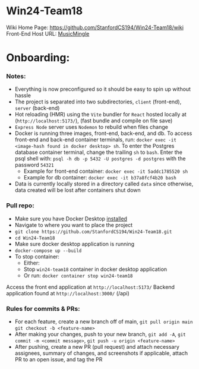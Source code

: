 # Win24-Team18

Wiki Home Page:
https://github.com/StanfordCS194/Win24-Team18/wiki
Front-End Host URL:
[MusicMingle](https://musicmingle-cabf2.web.app)

# Onboarding:
### Notes:
- Everything is now preconfigured so it should be easy to spin up without hassle
- The project is separated into two subdirectories, `client` (front-end), `server` (back-end)
- Hot reloading (HMR) using the `Vite` bundler for `React` hosted locally at (`http://localhost:5173/`), (fast bundle and compile on file save)
- `Express Node` server uses `Nodemon` to rebuild when files change
- Docker is running three images, front-end, back-end, and db. To access front-end and back-end container terminals, run:  `docker exec -it <image-hash found in docker desktop> sh`. To enter the Postgres database container terminal, change the trailing `sh` to `bash`. Enter the psql shell with: `psql -h db -p 5432 -U postgres -d postgres` with the password `54321`
  - Example for front-end container: `docker exec -it 5addc1785520 sh`
  - Example for db container: `docker exec -it b37a8fcf4b20 bash`
- Data is currently locally stored in a directory called `data` since otherwise, data created will be lost after containers shut down

### Pull repo:
- Make sure you have Docker Desktop [installed]([url](https://www.docker.com/products/docker-desktop/)) 
- Navigate to where you want to place the project
- `git clone https://github.com/StanfordCS194/Win24-Team18.git`
- `cd Win24-Team18`
- Make sure docker desktop application is running
- `docker-compose up --build`
- To stop container:
  - Either:
  - Stop `win24-team18` container in docker desktop application
  -  Or run: `docker container stop win24-team18`

Access the front end application at `http://localhost:5173/`
Backend application found at `http://localhost:3000/` (/api)

### Rules for commits & PRs:
  - For each feature, create a new branch off of main, `git pull origin main` `git checkout -b <feature-name>`
  - After making your changes, push to your new branch, `git add -A`, `git commit -m <commit message>`, `git push -u origin <feature-name>`
  - After pushing, create a new PR (pull request) and attach necessary assignees, summary of changes, and screenshots if applicable, attach PR to an open issue, and tag the PR
